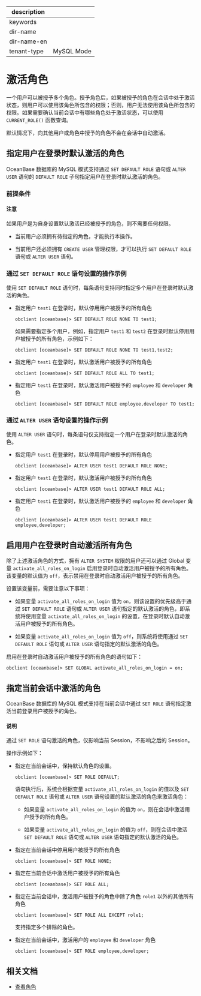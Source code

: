 |description||
|---|---|
|keywords||
|dir-name||
|dir-name-en||
|tenant-type|MySQL Mode|

# 激活角色

一个用户可以被授予多个角色。授予角色后，如果被授予的角色在会话中处于激活状态，则用户可以使用该角色所包含的权限；否则，用户无法使用该角色所包含的权限。如果需要确认当前会话中有哪些角色处于激活状态，可以使用 `CURRENT_ROLE()` 函数查询。

默认情况下，向其他用户或角色中授予的角色不会在会话中自动激活。

## 指定用户在登录时默认激活的角色

OceanBase 数据库的 MySQL 模式支持通过 `SET DEFAULT ROLE` 语句或 `ALTER USER` 语句的 `DEFAULT ROLE` 子句指定用户在登录时默认激活的角色。

### 前提条件

<main id="notice" type='notice'>
<h4>注意</h4>
<p>如果用户是为自身设置默认激活已经被授予的角色，则不需要任何权限。</p>
</main>

* 当前用户必须拥有待指定的角色，才能执行本操作。

* 当前用户还必须拥有 `CREATE USER` 管理权限，才可以执行 `SET DEFAULT ROLE` 语句或 `ALTER USER` 语句。

### 通过 `SET DEFAULT ROLE` 语句设置的操作示例

使用 `SET DEFAULT ROLE` 语句时，每条语句支持同时指定多个用户在登录时默认激活的角色。

* 指定用户 `test1` 在登录时，默认停用用户被授予的所有角色

  ```shell
  obclient [oceanbase]> SET DEFAULT ROLE NONE TO test1;
  ```

  如果需要指定多个用户，例如，指定用户 `test1` 和 `test2` 在登录时默认停用用户被授予的所有角色，示例如下：

  ```shell
  obclient [oceanbase]> SET DEFAULT ROLE NONE TO test1,test2;
  ```

* 指定用户 `test1` 在登录时，默认激活用户被授予的所有角色

  ```shell
  obclient [oceanbase]> SET DEFAULT ROLE ALL TO test1;
  ```

* 指定用户 `test1` 在登录时，默认激活用户被授予的 `employee` 和 `developer` 角色

  ```shell
  obclient [oceanbase]> SET DEFAULT ROLE employee,developer TO test1;
  ```

### 通过 `ALTER USER` 语句设置的操作示例

使用 `ALTER USER` 语句时，每条语句仅支持指定一个用户在登录时默认激活的角色。

* 指定用户 `test1` 在登录时，默认停用用户被授予的所有角色

  ```shell
  obclient [oceanbase]> ALTER USER test1 DEFAULT ROLE NONE;
  ```

* 指定用户 `test1` 在登录时，默认激活用户被授予的所有角色

  ```shell
  obclient [oceanbase]> ALTER USER test1 DEFAULT ROLE ALL;
  ```

* 指定用户 `test1` 在登录时，默认激活用户被授予的 `employee` 和 `developer` 角色

  ```shell
  obclient [oceanbase]> ALTER USER test1 DEFAULT ROLE employee,developer;
  ```

## 启用用户在登录时自动激活所有角色

除了上述激活角色的方式，拥有 `ALTER SYSTEM` 权限的用户还可以通过 Global 变量 `activate_all_roles_on_login` 启用登录时自动激活用户被授予的所有角色。该变量的默认值为 `off`，表示禁用在登录时自动激活用户被授予的所有角色。

设置该变量前，需要注意以下事项：

* 如果变量 `activate_all_roles_on_login` 值为 `on`，则该设置的优先级高于通过 `SET DEFAULT ROLE` 语句或 `ALTER USER` 语句指定的默认激活的角色，即系统将使用变量 `activate_all_roles_on_login` 的设置，在登录时默认自动激活用户被授予的所有角色。

* 如果变量 `activate_all_roles_on_login` 值为 `off`，则系统将使用通过 `SET DEFAULT ROLE` 语句或 `ALTER USER` 语句指定的默认激活的角色。

启用在登录时自动激活用户被授予的所有角色的语句如下：

```shell
obclient [oceanbase]> SET GLOBAL activate_all_roles_on_login = on;
```

## 指定当前会话中激活的角色

OceanBase 数据库的 MySQL 模式支持在当前会话中通过 `SET ROLE` 语句指定激活当前登录用户被授予的角色。

<main id="notice" type='explain'>
<h4>说明</h4>
<p>通过 <code>SET ROLE</code> 语句激活的角色，仅影响当前 Session，不影响之后的 Session。</p>
</main>

操作示例如下：

* 指定在当前会话中，保持默认角色的设置。

  ```shell
  obclient [oceanbase]> SET ROLE DEFAULT;
  ```

  语句执行后，系统会根据变量 `activate_all_roles_on_login` 的值以及 `SET DEFAULT ROLE` 语句或 `ALTER USER` 语句设置的默认激活的角色来激活角色：

  * 如果变量 `activate_all_roles_on_login` 的值为 `on`，则在会话中激活用户授予的所有角色。

  * 如果变量 `activate_all_roles_on_login` 的值为 `off`，则在会话中激活 `SET DEFAULT ROLE` 语句或 `ALTER USER` 语句指定的默认激活的角色。

* 指定在当前会话中停用用户被授予的所有角色

  ```shell
  obclient [oceanbase]> SET ROLE NONE;
  ```

* 指定在当前会话中激活用户被授予的所有角色

  ```shell
  obclient [oceanbase]> SET ROLE ALL;
  ```

* 指定在当前会话中，激活用户被授予的角色中除了角色 `role1` 以外的其他所有角色

  ```shell
  obclient [oceanbase]> SET ROLE ALL EXCEPT role1;
  ```

  支持指定多个排除的角色。

* 指定在当前会话中，激活用户的 `employee` 和 `developer` 角色

  ```shell
  obclient [oceanbase]> SET ROLE employee,developer;
  ```

## 相关文档

* [查看角色](340.role-management-of-mysql-mode.md/600.view-roles-of-mysql-mode.md)

